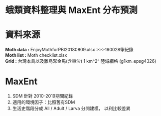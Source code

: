 # 蛾類資料整理與 MaxEnt 分布預測  

# 資料來源
**Moth data :** EnjoyMothforPBI20180809.xlsx
    >>>190028筆紀錄  
**Moth list :** Moth checklist.xlsx  
**Grid :** 台灣本島以及離島澎金馬(含東沙) 1 km^2^ 陸域網格 (g1km_epsg4326)  

# MaxEnt  
1. SDM 針對 2010-2019期間紀錄  
2. 適用的環境因子：比照舊有SDM  
3. 生活史階段分成 All / Adult / Larva 分開建模， 以利比較差異  
